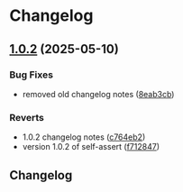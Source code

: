 # Changelog

## [1.0.2](https://github.com/self-assert/self-assert/compare/self-assert-v1.0.1...self-assert-v1.0.2) (2025-05-10)


### Bug Fixes

* removed old changelog notes ([8eab3cb](https://github.com/self-assert/self-assert/commit/8eab3cb7c4e6876a314e29ec8c3df6a54e1c4a3e))


### Reverts

* 1.0.2 changelog notes ([c764eb2](https://github.com/self-assert/self-assert/commit/c764eb22821b219f265cd40b75ff1fedd3a432e5))
* version 1.0.2 of self-assert ([f712847](https://github.com/self-assert/self-assert/commit/f7128470761d02646761f247196e3852c95ea088))

## Changelog

